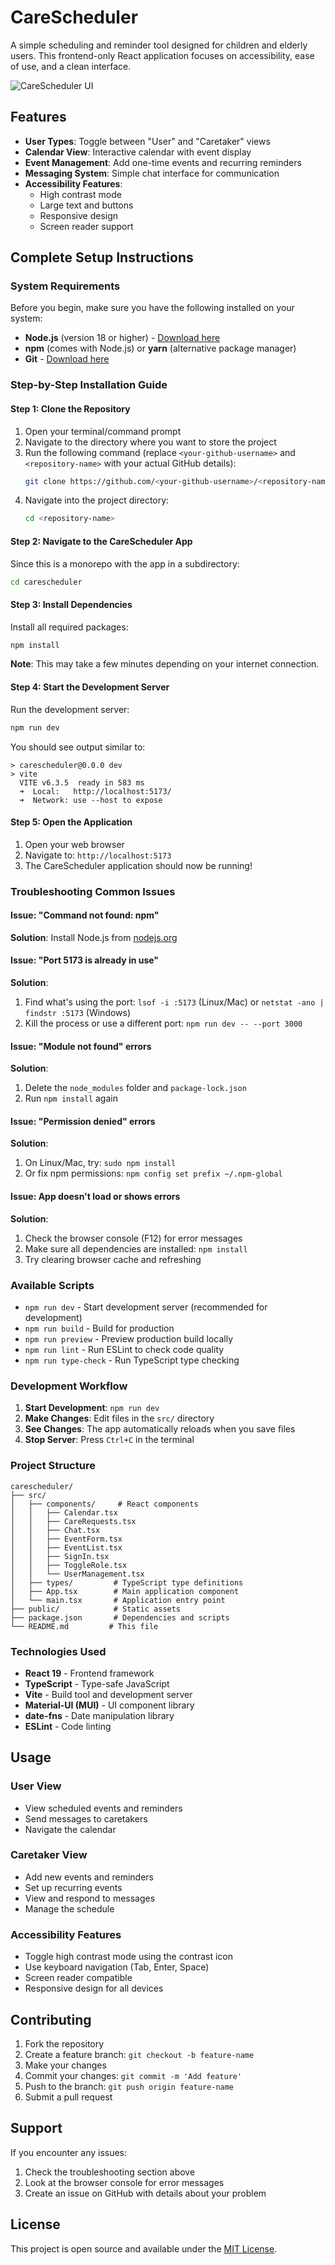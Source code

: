 # CareScheduler

A simple scheduling and reminder tool designed for children and elderly users. This frontend-only React application focuses on accessibility, ease of use, and a clean interface.

![CareScheduler UI](./CareScheduler.png)

## Features

- **User Types**: Toggle between "User" and "Caretaker" views
- **Calendar View**: Interactive calendar with event display
- **Event Management**: Add one-time events and recurring reminders
- **Messaging System**: Simple chat interface for communication
- **Accessibility Features**:
  - High contrast mode
  - Large text and buttons
  - Responsive design
  - Screen reader support

## Complete Setup Instructions

### System Requirements

Before you begin, make sure you have the following installed on your system:

- **Node.js** (version 18 or higher) - [Download here](https://nodejs.org/)
- **npm** (comes with Node.js) or **yarn** (alternative package manager)
- **Git** - [Download here](https://git-scm.com/)

### Step-by-Step Installation Guide

#### Step 1: Clone the Repository
1. Open your terminal/command prompt
2. Navigate to the directory where you want to store the project
3. Run the following command (replace `<your-github-username>` and `<repository-name>` with your actual GitHub details):
   ```bash
   git clone https://github.com/<your-github-username>/<repository-name>.git
   ```
4. Navigate into the project directory:
   ```bash
   cd <repository-name>
   ```

#### Step 2: Navigate to the CareScheduler App
Since this is a monorepo with the app in a subdirectory:
```bash
cd carescheduler
```

#### Step 3: Install Dependencies
Install all required packages:
```bash
npm install
```

**Note**: This may take a few minutes depending on your internet connection.

#### Step 4: Start the Development Server
Run the development server:
```bash
npm run dev
```

You should see output similar to:
```
> carescheduler@0.0.0 dev
> vite
  VITE v6.3.5  ready in 583 ms
  ➜  Local:   http://localhost:5173/
  ➜  Network: use --host to expose
```

#### Step 5: Open the Application
1. Open your web browser
2. Navigate to: `http://localhost:5173`
3. The CareScheduler application should now be running!

### Troubleshooting Common Issues

#### Issue: "Command not found: npm"
**Solution**: Install Node.js from [nodejs.org](https://nodejs.org/)

#### Issue: "Port 5173 is already in use"
**Solution**: 
1. Find what's using the port: `lsof -i :5173` (Linux/Mac) or `netstat -ano | findstr :5173` (Windows)
2. Kill the process or use a different port: `npm run dev -- --port 3000`

#### Issue: "Module not found" errors
**Solution**: 
1. Delete the `node_modules` folder and `package-lock.json`
2. Run `npm install` again

#### Issue: "Permission denied" errors
**Solution**: 
1. On Linux/Mac, try: `sudo npm install`
2. Or fix npm permissions: `npm config set prefix ~/.npm-global`

#### Issue: App doesn't load or shows errors
**Solution**:
1. Check the browser console (F12) for error messages
2. Make sure all dependencies are installed: `npm install`
3. Try clearing browser cache and refreshing

### Available Scripts

- `npm run dev` - Start development server (recommended for development)
- `npm run build` - Build for production
- `npm run preview` - Preview production build locally
- `npm run lint` - Run ESLint to check code quality
- `npm run type-check` - Run TypeScript type checking

### Development Workflow

1. **Start Development**: `npm run dev`
2. **Make Changes**: Edit files in the `src/` directory
3. **See Changes**: The app automatically reloads when you save files
4. **Stop Server**: Press `Ctrl+C` in the terminal

### Project Structure
```
carescheduler/
├── src/
│   ├── components/     # React components
│   │   ├── Calendar.tsx
│   │   ├── CareRequests.tsx
│   │   ├── Chat.tsx
│   │   ├── EventForm.tsx
│   │   ├── EventList.tsx
│   │   ├── SignIn.tsx
│   │   ├── ToggleRole.tsx
│   │   └── UserManagement.tsx
│   ├── types/         # TypeScript type definitions
│   ├── App.tsx        # Main application component
│   └── main.tsx       # Application entry point
├── public/            # Static assets
├── package.json       # Dependencies and scripts
└── README.md         # This file
```

### Technologies Used

- **React 19** - Frontend framework
- **TypeScript** - Type-safe JavaScript
- **Vite** - Build tool and development server
- **Material-UI (MUI)** - UI component library
- **date-fns** - Date manipulation library
- **ESLint** - Code linting

## Usage

### User View
- View scheduled events and reminders
- Send messages to caretakers
- Navigate the calendar

### Caretaker View
- Add new events and reminders
- Set up recurring events
- View and respond to messages
- Manage the schedule

### Accessibility Features
- Toggle high contrast mode using the contrast icon
- Use keyboard navigation (Tab, Enter, Space)
- Screen reader compatible
- Responsive design for all devices

## Contributing

1. Fork the repository
2. Create a feature branch: `git checkout -b feature-name`
3. Make your changes
4. Commit your changes: `git commit -m 'Add feature'`
5. Push to the branch: `git push origin feature-name`
6. Submit a pull request

## Support

If you encounter any issues:
1. Check the troubleshooting section above
2. Look at the browser console for error messages
3. Create an issue on GitHub with details about your problem

## License

This project is open source and available under the [MIT License](LICENSE).
